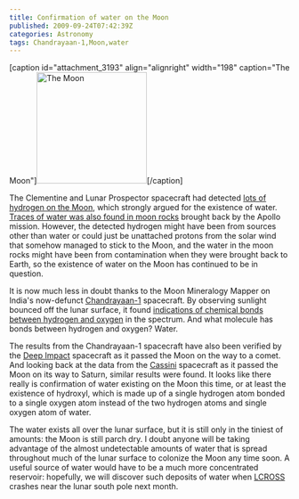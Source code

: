 ```yaml
---
title: Confirmation of water on the Moon
published: 2009-09-24T07:42:39Z
categories: Astronomy
tags: Chandrayaan-1,Moon,water
---
```


[caption id="attachment_3193" align="alignright" width="198" caption="The Moon"]<a href="http://commons.wikimedia.org/wiki/File:Full_Moon_Luc_Viatour.jpg"><img src="http://blog.chungyc.org/wp-content/uploads/2009/09/Full_Moon_Luc_Viatour-198x200.jpg" alt="The Moon" title="The Moon" width="198" height="200" class="size-medium wp-image-3193" /></a>[/caption]

The Clementine and Lunar Prospector spacecraft had detected <a href="http://nssdc.gsfc.nasa.gov/planetary/ice/ice_moon.html">lots of hydrogen on the Moon</a>, which strongly argued for the existence of water.  <a href="http://blog.chungyc.org/2008/07/water-in-moon-rocks/">Traces of water was also found in moon rocks</a> brought back by the Apollo mission.  However, the detected hydrogen might have been from sources other than water or could just be unattached protons from the solar wind that somehow managed to stick to the Moon, and the water in the moon rocks might have been from contamination when they were brought back to Earth, so the existence of water on the Moon has continued to be in question.

<!--more-->

It is now much less in doubt thanks to the Moon Mineralogy Mapper on India's now-defunct <a href="http://www.chandrayaan-i.com/">Chandrayaan-1</a> spacecraft.  By observing sunlight bounced off the lunar surface, it found <a href="http://www.universetoday.com/2009/09/23/yes-theres-water-on-the-moon/">indications of chemical bonds between hydrogen and oxygen</a> in the spectrum.  And what molecule has bonds between hydrogen and oxygen?  Water.

The results from the Chandrayaan-1 spacecraft have also been verified by the <a href="http://www.nasa.gov/mission_pages/deepimpact/main/index.html">Deep Impact</a> spacecraft as it passed the Moon on the way to a comet.  And looking back at the data from the <a href="http://saturn.jpl.nasa.gov/">Cassini</a> spacecraft as it passed the Moon on its way to Saturn, similar results were found.  It looks like there really is confirmation of water existing on the Moon this time, or at least the existence of hydroxyl, which is made up of a single hydrogen atom bonded to a single oxygen atom instead of the two hydrogen atoms and single oxygen atom of water.

The water exists all over the lunar surface, but it is still only in the tiniest of amounts: the Moon is still parch dry.  I doubt anyone will be taking advantage of the almost undetectable amounts of water that is spread throughout much of the lunar surface to colonize the Moon any time soon.  A useful source of water would have to be a much more concentrated reservoir: hopefully, we will discover such deposits of water when <a href="http://lcross.arc.nasa.gov/">LCROSS</a> crashes near the lunar south pole next month.

